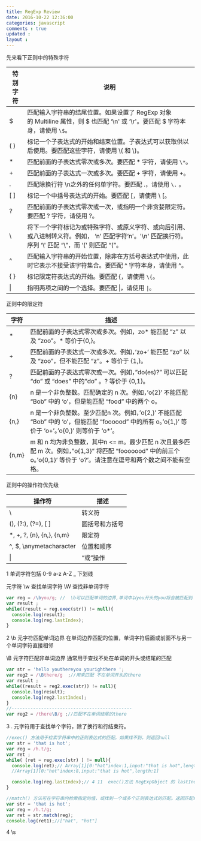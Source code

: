 ```yaml
---
title: RegExp Review
date: 2016-10-22 12:36:00
categories: javascript
comments : true 
updated : 
layout : 
---
```


先来看下正则中的特殊字符


| **特别字符** | **说明**                                   |
| -------- | ---------------------------------------- |
| $        | 匹配输入字符串的结尾位置。如果设置了 RegExp 对象的 Multiline 属性，则 $ 也匹配 ‘\n' 或 ‘\r'。要匹配 $ 字符本身，请使用 `\$`。 |
| ( )      | 标记一个子表达式的开始和结束位置。子表达式可以获取供以后使用。要匹配这些字符，请使用 \\( 和 \\)。 |
| *        | 匹配前面的子表达式零次或多次。要匹配 * 字符，请使用 `\*`。        |
| +        | 匹配前面的子表达式一次或多次。要匹配 + 字符，请使用 \+。          |
| .        | 匹配除换行符 \n之外的任何单字符。要匹配 .，请使用 `\.`  。      |
| [ ]      | 标记一个中括号表达式的开始。要匹配 [，请使用 \ \[。            |
| ?        | 匹配前面的子表达式零次或一次，或指明一个非贪婪限定符。要匹配 ? 字符，请使用 \?。 |
| \        | 将下一个字符标记为或特殊字符、或原义字符、或向后引用、或八进制转义符。例如， ‘n' 匹配字符‘n'。'\n' 匹配换行符。序列 ‘\\' 匹配 “\”，而 ‘\(' 则匹配 “(”。 |
| ^        | 匹配输入字符串的开始位置，除非在方括号表达式中使用，此时它表示不接受该字符集合。要匹配 ^ 字符本身，请使用 \^。 |
| { }      | 标记限定符表达式的开始。要匹配 {，请使用 `\{`。              |
| \|       | 指明两项之间的一个选择。要匹配 \|，请使用 `\|`。             |

正则中的限定符

| 字符    | 描述                                       |
| ----- | ---------------------------------------- |
| *     | 匹配前面的子表达式零次或多次。例如，zo* 能匹配 “z” 以及 “zoo”。* 等价于{0,}。 |
| +     | 匹配前面的子表达式一次或多次。例如，’zo+’ 能匹配 “zo” 以及 “zoo”，但不能匹配 “z”。+ 等价于 {1,}。 |
| ?     | 匹配前面的子表达式零次或一次。例如，”do(es)?” 可以匹配 “do” 或 “does” 中的”do” 。? 等价于 {0,1}。 |
| {n}   | n 是一个非负整数。匹配确定的 n 次。例如，’o{2}’ 不能匹配 “Bob” 中的 ‘o’，但是能匹配 “food” 中的两个 o。 |
| {n,}  | n 是一个非负整数。至少匹配n 次。例如，’o{2,}’ 不能匹配 “Bob” 中的 ‘o’，但能匹配 “foooood” 中的所有 o。’o{1,}’ 等价于 ‘o+’。’o{0,}’ 则等价于 ‘o*’。 |
| {n,m} | m 和 n 均为非负整数，其中n <= m。最少匹配 n 次且最多匹配 m 次。例如，”o{1,3}” 将匹配 “fooooood” 中的前三个 o。’o{0,1}’ 等价于 ‘o?’。请注意在逗号和两个数之间不能有空格。 |

正则中的操作符优先级

| 操作符                       | 描述      |
| ------------------------- | ------- |
| \                         | 转义符     |
| (), (?:), (?=), [ ]       | 圆括号和方括号 |
| *, +, ?, {n}, {n,}, {n,m} | 限定符     |
| ^, $, \anymetacharacter   | 位置和顺序   |
| \|                        | “或”操作   |

1  单词字符包括 0-9 a-z A-Z  _   下划线

元字符 \w 查找单词字符   \W 查找非单词字符

```javascript
var reg = /\byou/g; //  \b可以匹配单词的边界,单词中以you开头的you将会被匹配到
var result ;
while((result = reg.exec(str)) != null){
  console.log(result);
  console.log(reg.lastIndex);
}
```

2 \b  元字符匹配单词边界  在单词边界匹配的位置，单词字符后面或前面不与另一个单词字符直接相邻

\B 元字符匹配非单词边界  通常用于查找不处在单词的开头或结尾的匹配

```javascript
var str = 'hello youthereyou yourighthere ';
var reg2 = /\Bthere/g  ;//用来匹配 不在单词开头的there
var result ;
while((result = reg2.exec(str)) != null){
  console.log(result);
  console.log(reg2.lastIndex);
}
//---------------------------------------------
var reg2 = /there\B/g ;//匹配不在单词结尾的there 
```

3       .  元字符用于查找单个字符，除了换行和行结束符。

```javascript
//exec() 方法用于检索字符串中的正则表达式的匹配。如果找不到，则返回null
var str = 'that is hot';
var reg = /h.t/g;
var ret ;
while( (ret = reg.exec(str) ) != null){
  console.log(ret);// Array[1][0:"hat"index:1,input:"that is hot",length:1]
  //Array[1][0:"hot"index:8,input:"that is hot",length:1]

  console.log(reg.lastIndex);// 4 11  exec()方法 RegExpObject 的 lastIndex 属性设置为匹配文本的最后一个字符的下一个位置
}
```

```javascript
//match() 方法可在字符串内检索指定的值，或找到一个或多个正则表达式的匹配。返回匹配结果的数组，如果找不到返回null
var str = 'that is hot';
var reg = /h.t/g;
var ret = str.match(reg);
console.log(ret1);//["hat", "hot"]
```

4 \s